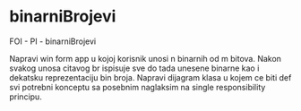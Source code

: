 # binarniBrojevi
FOI - PI - binarniBrojevi

Napravi win form app u kojoj korisnik unosi n binarnih od m bitova.
Nakon svakog unosa citavog br ispisuje sve do tada unesene binarne kao i dekatsku reprezentaciju bin broja.
Napravi dijagram klasa u kojem ce biti def svi potrebni konceptu sa posebnim naglaksim na single responsibility principu.
